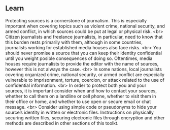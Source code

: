 
## Learn

Protecting sources is a cornerstone of journalism. This is especially important when covering topics such as violent crime, national security, and armed conflict, in which sources could be put at legal or physical risk.
&lt;br&gt;
Citizen journalists and freelance journalists, in particular, need to know that this burden rests primarily with them, although in some countries, journalists working for established media houses also face risks.
&lt;br&gt;
You should never promise a source that you can keep their identity confidential until you weight posible consequences of doing so. Oftentimes, media houses require journalists to provide the editor with the name of sources, however this is not always the case.
&lt;br&gt;
In some nations, local journalists covering organized crime, national security, or armed conflict are especially vulnerable to imprisonment, torture, coercion, or attack related to the use of confidential information.
&lt;br&gt;
In order to protect both you and your sources, it is important consider when and how to contact your sources, whether to call them on a landline or cell phone, whether to visit them in their office or home, and whether to use open or secure email or chat message.
&lt;br&gt;
Consider using simple code or pseudonyms to hide your source’s identity in written or electronic files. Instructions on physically securing written files, securing electronic files through encryption and other methods are described in other sections of this toolkt. 